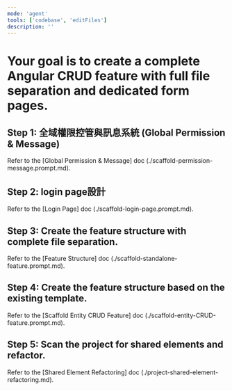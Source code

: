 ```yaml
---
mode: 'agent'
tools: ['codebase', 'editFiles']
description: ''
---
```


# Your goal is to create a complete Angular CRUD feature with full file separation and dedicated form pages.

## Step 1: 全域權限控管與訊息系統 (Global Permission & Message)
Refer to the [Global Permission & Message] doc (./scaffold-permission-message.prompt.md).

## Step 2: login page設計
Refer to the [Login Page] doc (./scaffold-login-page.prompt.md).

## Step 3: Create the feature structure with complete file separation.
Refer to the [Feature Structure] doc (./scaffold-standalone-feature.prompt.md).

## Step 4: Create the feature structure based on the existing template.
Refer to the [Scaffold Entity CRUD Feature] doc (./scaffold-entity-CRUD-feature.prompt.md).

## Step 5: Scan the project for shared elements and refactor.
Refer to the [Shared Element Refactoring] doc (./project-shared-element-refactoring.md).

<!-- ## Step 3: Create the service and HTTP integration.
Refer to the [Service] doc (./create.angular.service.prompt.md).

## Step 4: Create all components with separated files.
Refer to the [Components] doc (./create.angular.components.prompt.md).

## Step 5: Create the unit tests.
Refer to the [Testing] doc (./create.angular.testing.prompt.md).

## Step 6: Run tests and generate coverage report.
Refer to the [Test Execution] doc (./create.angular.test-execution.prompt.md). -->
